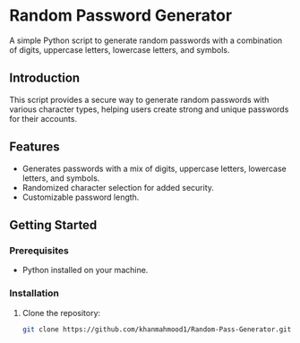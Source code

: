 # Random Password Generator

A simple Python script to generate random passwords with a combination of digits, uppercase letters, lowercase letters, and symbols.

## Introduction

This script provides a secure way to generate random passwords with various character types, helping users create strong and unique passwords for their accounts.

## Features

- Generates passwords with a mix of digits, uppercase letters, lowercase letters, and symbols.
- Randomized character selection for added security.
- Customizable password length.

## Getting Started

### Prerequisites

- Python installed on your machine.

### Installation

1. Clone the repository:

   ```bash
   git clone https://github.com/khanmahmood1/Random-Pass-Generator.git
